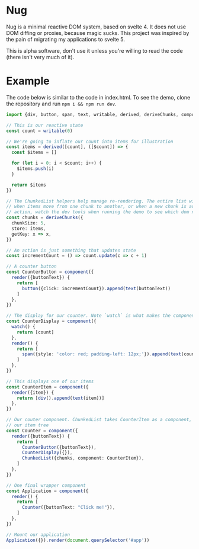 # Nug

Nug is a minimal reactive DOM system, based on svelte 4. It does not use DOM diffing or proxies, because magic sucks. This project was inspired by the pain of migrating my applications to svelte 5.

This is alpha software, don't use it unless you're willing to read the code (there isn't very much of it).

# Example

The code below is similar to the code in index.html. To see the demo, clone the repository and run `npm i && npm run dev`.

```typescript
import {div, button, span, text, writable, derived, deriveChunks, component, ChunkedList} from 'nug'

// This is our reactive state
const count = writable(0)

// We're going to inflate our count into items for illustration
const items = derived([count], ([$count]) => {
  const $items = []

  for (let i = 0; i < $count; i++) {
    $items.push(i)
  }

  return $items
})

// The ChunkedList helpers help manage re-rendering. The entire list will only re-render
// when items move from one chunk to another, or when a new chunk is added. To see this in
// action, watch the dev tools when running the demo to see which dom nodes get updated.
const chunks = deriveChunks({
  chunkSize: 5,
  store: items,
  getKey: x => x,
})

// An action is just something that updates state
const incrementCount = () => count.update(c => c + 1)

// A counter button
const CounterButton = component({
  render({buttonText}) {
    return [
      button({click: incrementCount}).append(text(buttonText))
    ]
  },
})

// The display for our counter. Note `watch` is what makes the component reactive
const CounterDisplay = component({
  watch() {
    return [count]
  },
  render() {
    return [
      span({style: 'color: red; padding-left: 12px;'}).append(text(count.get())),
    ]
  },
})

// This displays one of our items
const CounterItem = component({
  render({item}) {
    return [div().append(text(item))]
  },
})

// Our couter component. ChunkedList takes CounterItem as a component, along with
// our item tree
const Counter = component({
  render({buttonText}) {
    return [
      CounterButton({buttonText}),
      CounterDisplay({}),
      ChunkedList({chunks, component: CounterItem}),
    ]
  },
})

// One final wrapper component
const Application = component({
  render() {
    return [
      Counter({buttonText: "Click me!"}),
    ]
  },
})

// Mount our application
Application({}).render(document.querySelector('#app'))
```
